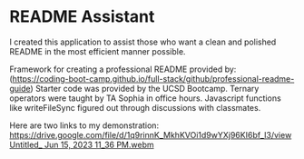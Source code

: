 # README Assistant
I created this application to assist those who want a clean and polished README in the most efficient manner possible.

Framework for creating a professional README provided by: (https://coding-boot-camp.github.io/full-stack/github/professional-readme-guide)
Starter code was provided by the UCSD Bootcamp. Ternary operators were taught by TA Sophia in office hours. Javascript functions like writeFileSync figured out through discussions with classmates.

Here are two links to my demonstration:
https://drive.google.com/file/d/1q9rinnK_MkhKVOi1d9wYXj96KI6bf_I3/view
[Untitled_ Jun 15, 2023 11_36 PM.webm](https://github.com/james661/Readme_Assistant/assets/131474339/13ee776d-e7be-4a14-a1bd-ba3c83eed6da)

